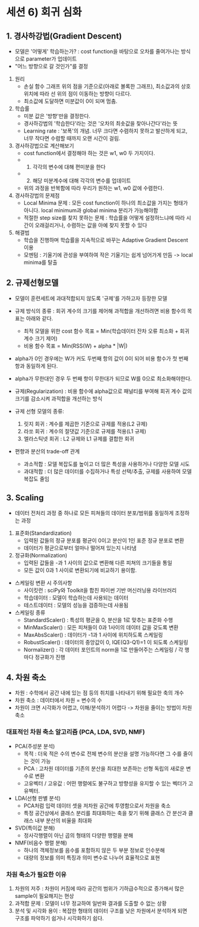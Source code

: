 # 세션 6) 회귀 심화

## 1. 경사하강법(Gradient Descent)

- 모델은 '어떻게' 학습하는가? : cost function을 바탕으로 오차를 줄여가나는 방식으로 parameter가 업데이트
- "어느 방향으로 갈 것인가"를 결정

1. 원리
    - 손실 함수 그래프 위의 점을 기준으로(아래로 볼록한 그래프), 최소값과의 상호 위치에 따라 선 위의 점이 이동하는 방향이 다르다.
    - 최소값에 도달하면 미분값이 0이 되며 멈춤.
2. 학습률
    - 미분 값은 '방향'만을 결정한다.
    - 경사하강법의 '학습한다'라는 것은 '오차의 최솟값을 찾아나간다'라는 뜻
    - Learning rate : '보폭'의 개념. 너무 크다면 수렴하지 못하고 발산하게 되고, 너무 작다면 수렴할 때까지 오랜 시간이 걸림.
3. 경사하강법으로 계산해보기
    - cost function에서 결정해야 하는 것은 w1, w0 두 가지이다.
    - 1) 각각의 변수에 대해 편미분을 한다
    - 2) 해당 미분계수에 대해 각각의 변수를 업데이트
    - 위의 과정을 반복함에 따라 우리가 원하는 w1, w0 값에 수렴한다.
4. 경사하강법의 문제점
    - Local Minima 문제 : 모든 cost function이 하나의 최소값을 가지는 형태가 아니다. local minimum과 global minima 분리가 가능해야함
    - 적절한 step size를 찾지 못하는 문제 : 학습률을 어떻게 설정하느냐에 따라 시간이 오래걸리거나, 수렴하는 값을 아예 찾지 못할 수 있다
5. 해결법
    - 학습을 진행하며 학습률을 지속적으로 바꾸는 Adaptive Gradient Descent 이용
    - 모멘텀 : 기울기에 관성을 부여하여 작은 기울기는 쉽게 넘어가게 만듬 -> local minima를 탈출

## 2. 규제선형모델

- 모델이 훈련세트에 과대적합되지 않도록 '규제'를 가하고자 등장한 모델
- 규제 방식의 종류 : 회귀 계수의 크기를 제어해 과적합을 개선하려면 비용 함수의 목표는 아래와 같다.
    - 최적 모델을 위한 cost 함수 목표 = Min(학습데이터 잔차 오류 최소화 + 회귀계수 크기 제어)
    - 비용 함수 목표 = Min(RSS(W) + alpha * |W|)
- alpha가 0인 경우에는 W가 커도 두번째 항의 값이 0이 되어 비용 함수가 첫 번째 항과 동일하게 된다.
- alpha가 무한대인 경우 두 번째 항이 무한대가 되므로 W를 0으로 최소화해야한다.
- 규제(Regularization) : 비용 함수에 alpha값으로 패널티를 부여해 회귀 계수 값의 크기를 감소시켜 과적합을 개선하는 방식

- 규제 선형 모델의 종류:
    1) 릿지 회귀 : 계수를 제곱한 기준으로 규제를 적용(L2 규제)
    2) 라쏘 회귀 : 계수의 절댓값 기준으로 규제를 적용(L1 규제)
    3) 엘라스틱넷 회귀 : L2 규제와 L1 규제를 결합한 회귀
    
- 편향과 분산의 trade-off 관계
    - 과소적합 : 모델 복잡도를 높이고 더 많은 특성을 사용하거나 다양한 모델 시도
    - 과대적합 : 더 많은 데이터를 수집하거나 특성 선택/추출, 규제를 사용하여 모델 복잡도 줄임

## 3. Scaling

- 데이터 전처리 과정 중 하나로 모든 피쳐들의 데이터 분포/범위를 동일하게 조정하는 과정
1) 표준화(Standardization)
    - 입력된 값들의 정규 분포를 평균이 0이고 분산이 1인 표준 정규 분포로 변환
    - 데이터가 평균으로부터 얼마나 떨어져 있는지 나타냄
2) 정규화(Normalization)
    - 입력된 값들을 -과 1 사이의 값으로 변환해 다른 피쳐의 크기들을 통일
    - 모든 값이 0과 1 사이로 변환되기에 비교하기 용이함.
    
- 스케일링 변환 시 주의사항
    - 사이킷런 : sciPy와 Toolkit을 합친 파이썬 기반 머신러닝용 라이브러리
    - 학습데이터 : 모델이 학습하는데 사용되는 데이터
    - 테스트데이터 : 모델의 성능을 검증하는데 사용됨
- 스케일링 종류
    - StandardScaler() : 특성의 평균을 0, 분산을 1로 맞추는 표준화 수행
    - MinMaxScaler() : 모든 피쳐들이 0과 1사이의 데이터 값을 갖도록 변환
    - MaxAbsScaler() : 데이터가 -1과 1 사이에 위치하도록 스케일링
    - RobustScaler() : 데이터의 중앙값이 0, IQE(Q3-Q1)=1 이 되도록 스케일링
    - Normalizer() : 각 데이터 포인트의 norm을 1로 만들어주는 스케일링 / 각 행마다 정규화가 진행

## 4. 차원 축소

- 차원 : 수학에서 공간 내에 있는 점 등의 취치를 나타내기 위해 필요한 축의 개수
- 차원 축소 : 데이터에서 차원 = 변수의 수
- 차원이 크면 시각화가 어렵고, 이해/분석하기 어렵다 -> 차원을 줄이는 방법이 차원 축소

### 대표적인 차원 축소 알고리즘 (PCA, LDA, SVD, NMF)

- PCA(주성분 분석)
    - 목적 : 더욱 적은 수의 변수로 전체 변수의 분산을 설명 가능하다면 그 수를 줄이는 것이 가능
    - PCA : 고차원 데이터를 기존의 분산을 최대한 보존하는 선형 독립의 새로운 변수로 변환
    - 고유벡터 / 고유값 : 어떤 행렬에도 불구하고 방향성을 유지할 수 있는 벡터가 고유벡터.
- LDA(선형 판별 분석)
    - PCA처럼 입력 데이터 셋을 저차원 공간에 투영함으로서 차원을 축소
    - 특정 공간상에서 클래스 분리를 최대화하는 축을 찾기 위해 클래스 간 분산과 클래스 내부 분산의 비율을 최대화
- SVD(특이값 분해)
    - 정사각행렬이 아닌 곱의 형태의 다양한 행렬을 분해
- NMF(비음수 행렬 분해)
    - 하나의 객체정보를 음수를 포함하지 않은 두 부분 정보로 인수분해
    - 대량의 정보를 의미 특징과 의미 변수로 나누어 효율적으로 표현
    
### 차원 축소가 필요한 이유

1. 차원의 저주 : 차원이 커짐에 따라 공간의 범위가 기하급수적으로 증가해서 많은 sample이 필요해지는 현상
2. 과적합 문제 : 모델이 너무 정교하여 일반화 결과를 도출할 수 없는 상황
3. 분석 및 시각화 용이 : 복잡한 형태의 데이터 구조를 낮은 차원에서 분석하게 되면 구조를 파악하기 쉽거나 시각화하기 쉽다.

